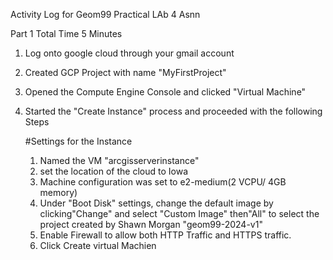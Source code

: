 Activity Log for Geom99 Practical LAb 4 Asnn

Part 1 Total Time 5 Minutes
1) Log onto google cloud through your gmail account 
2) Created GCP Project with name "MyFirstProject"
3) Opened the Compute Engine Console and clicked "Virtual Machine"
4) Started the "Create Instance" process and proceeded with the following Steps

   #Settings for the Instance
   1) Named the VM "arcgisserverinstance"
   2) set the location of the cloud to Iowa
   3) Machine configuration was set to e2-medium(2 VCPU/ 4GB memory)
   4) Under "Boot Disk" settings, change the default image by clicking"Change" and select "Custom Image" then"All" to select the project created by Shawn Morgan "geom99-2024-v1"
   5) Enable Firewall to allow both HTTP Traffic and HTTPS traffic.
   6) Click Create virtual Machien
